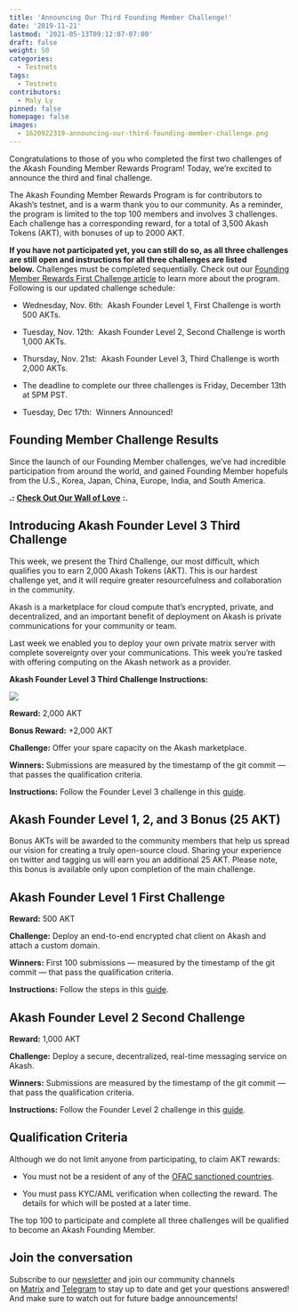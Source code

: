 ```yaml
---
title: 'Announcing Our Third Founding Member Challenge!'
date: '2019-11-21'
lastmod: '2021-05-13T09:12:07-07:00'
draft: false
weight: 50
categories:
  - Testnets
tags:
  - Testnets
contributors:
  - Maly Ly
pinned: false
homepage: false
images:
  - 1620922319-announcing-our-third-founding-member-challenge.png
---
```

Congratulations to those of you who completed the first two challenges of the Akash Founding Member Rewards Program! Today, we’re excited to announce the third and final challenge.  
  
The Akash Founding Member Rewards Program is for contributors to Akash’s testnet, and is a warm thank you to our community. As a reminder, the program is limited to the top 100 members and involves 3 challenges. Each challenge has a corresponding reward, for a total of 3,500 Akash Tokens (AKT), with bonuses of up to 2000 AKT.    
  
**If you have not participated yet, you can still do so, as all three challenges are still open and instructions for all three challenges are listed below.** Challenges must be completed sequentially. Check out our [Founding Member Rewards First Challenge article](https://blog.akash.network/2019/11/06/become-an-akash-founding-member-and-earn-token-rewards/) to learn more about the program. Following is our updated challenge schedule:

*   Wednesday, Nov. 6th:  Akash Founder Level 1, First Challenge is worth 500 AKTs.
    
*   Tuesday, Nov. 12th:  Akash Founder Level 2, Second Challenge is worth 1,000 AKTs.
    
*   Thursday, Nov. 21st:  Akash Founder Level 3, Third Challenge is worth 2,000 AKTs.
    
*   The deadline to complete our three challenges is Friday, December 13th at 5PM PST.
    
*   Tuesday, Dec 17th:  Winners Announced!
    

**Founding Member Challenge Results**
-------------------------------------

Since the launch of our Founding Member challenges, we’ve had incredible participation from around the world, and gained Founding Member hopefuls from the U.S., Korea, Japan, China, Europe, India, and South America.

**.:** [**Check Out Our Wall of Love**](https://twitter.com/akashnet_/timelines/1192593567870357505) **:.**

**Introducing Akash Founder Level 3 Third Challenge**
-----------------------------------------------------

This week, we present the Third Challenge, our most difficult, which qualifies you to earn 2,000 Akash Tokens (AKT). This is our hardest challenge yet, and it will require greater resourcefulness and collaboration in the community.   
  
Akash is a marketplace for cloud compute that’s encrypted, private, and decentralized, and an important benefit of deployment on Akash is private communications for your community or team.   
  
Last week we enabled you to deploy your own private matrix server with complete sovereignty over your communications. This week you’re tasked with offering computing on the Akash network as a provider.   
  
**Akash Founder Level 3 Third Challenge Instructions:**

![](https://www.datocms-assets.com/45776/1620922311-founder3-2x.png)

**Reward:** 2,000 AKT  
  
**Bonus Reward:** +2,000 AKT  
  
**Challenge:** Offer your spare capacity on the Akash marketplace.  
  
**Winners:** Submissions are measured by the timestamp of the git commit — that passes the qualification criteria.   
  
**Instructions:** Follow the Founder Level 3 challenge in this [guide](https://github.com/ovrclk/ecosystem/blob/master/founders/level3/README.md).

**Akash Founder Level 1, 2, and 3 Bonus (25 AKT)**
--------------------------------------------------

Bonus AKTs will be awarded to the community members that help us spread our vision for creating a truly open-source cloud. Sharing your experience on twitter and tagging us will earn you an additional 25 AKT. Please note, this bonus is available only upon completion of the main challenge.

**Akash Founder Level 1 First Challenge**
-----------------------------------------

**Reward:** 500 AKT  
  
**Challenge:** Deploy an end-to-end encrypted chat client on Akash and attach a custom domain.  
  
**Winners:** First 100 submissions — measured by the timestamp of the git commit — that pass the qualification criteria.   
  
**Instructions:** Follow the steps in this [guide](https://github.com/ovrclk/ecosystem#akash-founder-level-1-your-first-challenge).

**Akash Founder Level 2 Second Challenge**
------------------------------------------

**Reward:** 1,000 AKT  
  
**Challenge:** Deploy a secure, decentralized, real-time messaging service on Akash.  
  
**Winners:** Submissions are measured by the timestamp of the git commit — that pass the qualification criteria.   
  
**Instructions:** Follow the Founder Level 2 challenge in this [guide](https://github.com/ovrclk/ecosystem/blob/master/README.md).

Qualification Criteria
----------------------

Although we do not limit anyone from participating, to claim AKT rewards:

*   You must not be a resident of any of the [OFAC sanctioned countries](https://www.treasury.gov/resource-center/sanctions/Pages/default.aspx).
    
*   You must pass KYC/AML verification when collecting the reward. The details for which will be posted at a later time.
    

The top 100 to participate and complete all three challenges will be qualified to become an Akash Founding Member.

Join the conversation
---------------------

Subscribe to our [newsletter](https://akash.network/newsletter) and join our community channels on [Matrix](https://akash.network/chat) and [Telegram](https://t.me/AkashNW) to stay up to date and get your questions answered! And make sure to watch out for future badge announcements!
